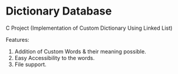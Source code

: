 # Dictionary Database
C Project (Implementation of Custom Dictionary Using Linked List) 

Features:
1. Addition of Custom Words & their meaning possible. 
2. Easy Accessibility to the words. 
3. File support. 
